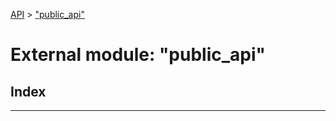 [API](../README.md) > ["public_api"](../modules/_public_api_.md)

# External module: "public_api"

## Index

---

